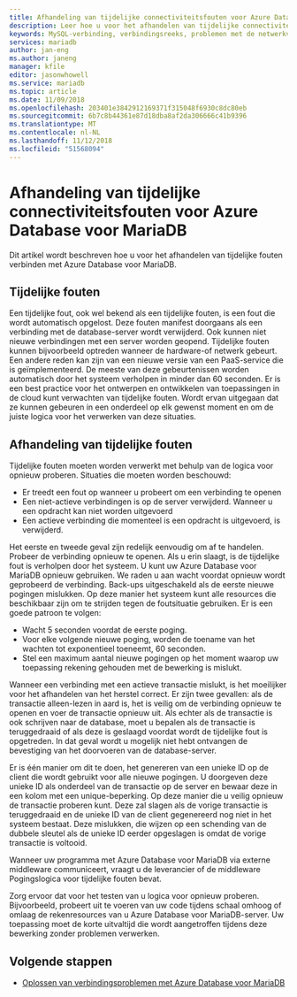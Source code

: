 ```yaml
---
title: Afhandeling van tijdelijke connectiviteitsfouten voor Azure Database voor MariaDB | Microsoft Docs
description: Leer hoe u voor het afhandelen van tijdelijke connectiviteitsfouten voor Azure Database voor MariaDB.
keywords: MySQL-verbinding, verbindingsreeks, problemen met de netwerkverbinding, tijdelijke fout, -verbindingsfout
services: mariadb
author: jan-eng
ms.author: janeng
manager: kfile
editor: jasonwhowell
ms.service: mariadb
ms.topic: article
ms.date: 11/09/2018
ms.openlocfilehash: 203401e3842912169371f315048f6930c8dc80eb
ms.sourcegitcommit: 6b7c8b44361e87d18dba8af2da306666c41b9396
ms.translationtype: MT
ms.contentlocale: nl-NL
ms.lasthandoff: 11/12/2018
ms.locfileid: "51568094"
---
```

# <a name="handling-of-transient-connectivity-errors-for-azure-database-for-mariadb"></a>Afhandeling van tijdelijke connectiviteitsfouten voor Azure Database voor MariaDB

Dit artikel wordt beschreven hoe u voor het afhandelen van tijdelijke fouten verbinden met Azure Database voor MariaDB.

## <a name="transient-errors"></a>Tijdelijke fouten

Een tijdelijke fout, ook wel bekend als een tijdelijke fouten, is een fout die wordt automatisch opgelost. Deze fouten manifest doorgaans als een verbinding met de database-server wordt verwijderd. Ook kunnen niet nieuwe verbindingen met een server worden geopend. Tijdelijke fouten kunnen bijvoorbeeld optreden wanneer de hardware-of netwerk gebeurt. Een andere reden kan zijn van een nieuwe versie van een PaaS-service die is geïmplementeerd. De meeste van deze gebeurtenissen worden automatisch door het systeem verholpen in minder dan 60 seconden. Er is een best practice voor het ontwerpen en ontwikkelen van toepassingen in de cloud kunt verwachten van tijdelijke fouten. Wordt ervan uitgegaan dat ze kunnen gebeuren in een onderdeel op elk gewenst moment en om de juiste logica voor het verwerken van deze situaties.

## <a name="handling-transient-errors"></a>Afhandeling van tijdelijke fouten

Tijdelijke fouten moeten worden verwerkt met behulp van de logica voor opnieuw proberen. Situaties die moeten worden beschouwd:

* Er treedt een fout op wanneer u probeert om een verbinding te openen
* Een niet-actieve verbindingen is op de server verwijderd. Wanneer u een opdracht kan niet worden uitgevoerd
* Een actieve verbinding die momenteel is een opdracht is uitgevoerd, is verwijderd.

Het eerste en tweede geval zijn redelijk eenvoudig om af te handelen. Probeer de verbinding opnieuw te openen. Als u erin slaagt, is de tijdelijke fout is verholpen door het systeem. U kunt uw Azure Database voor MariaDB opnieuw gebruiken. We raden u aan wacht voordat opnieuw wordt geprobeerd de verbinding. Back-ups uitgeschakeld als de eerste nieuwe pogingen mislukken. Op deze manier het systeem kunt alle resources die beschikbaar zijn om te strijden tegen de foutsituatie gebruiken. Er is een goede patroon te volgen:

* Wacht 5 seconden voordat de eerste poging.
* Voor elke volgende nieuwe poging, worden de toename van het wachten tot exponentieel toeneemt, 60 seconden.
* Stel een maximum aantal nieuwe pogingen op het moment waarop uw toepassing rekening gehouden met de bewerking is mislukt.

Wanneer een verbinding met een actieve transactie mislukt, is het moeilijker voor het afhandelen van het herstel correct. Er zijn twee gevallen: als de transactie alleen-lezen in aard is, het is veilig om de verbinding opnieuw te openen en voer de transactie opnieuw uit. Als echter als de transactie is ook schrijven naar de database, moet u bepalen als de transactie is teruggedraaid of als deze is geslaagd voordat wordt de tijdelijke fout is opgetreden. In dat geval wordt u mogelijk niet hebt ontvangen de bevestiging van het doorvoeren van de database-server.

Er is één manier om dit te doen, het genereren van een unieke ID op de client die wordt gebruikt voor alle nieuwe pogingen. U doorgeven deze unieke ID als onderdeel van de transactie op de server en bewaar deze in een kolom met een unique-beperking. Op deze manier die u veilig opnieuw de transactie proberen kunt. Deze zal slagen als de vorige transactie is teruggedraaid en de unieke ID van de client gegenereerd nog niet in het systeem bestaat. Deze mislukken, die wijzen op een schending van de dubbele sleutel als de unieke ID eerder opgeslagen is omdat de vorige transactie is voltooid.

Wanneer uw programma met Azure Database voor MariaDB via externe middleware communiceert, vraagt u de leverancier of de middleware Pogingslogica voor tijdelijke fouten bevat.

Zorg ervoor dat voor het testen van u logica voor opnieuw proberen. Bijvoorbeeld, probeert uit te voeren van uw code tijdens schaal omhoog of omlaag de rekenresources van u Azure Database voor MariaDB-server. Uw toepassing moet de korte uitvaltijd die wordt aangetroffen tijdens deze bewerking zonder problemen verwerken.

## <a name="next-steps"></a>Volgende stappen

* [Oplossen van verbindingsproblemen met Azure Database voor MariaDB](howto-troubleshoot-common-connection-issues.md)
